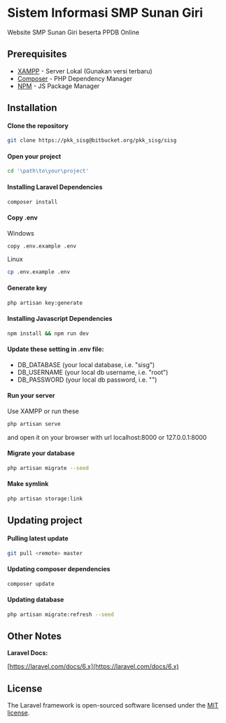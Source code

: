 # Sistem Informasi SMP Sunan Giri

Website SMP Sunan Giri beserta PPDB Online

## Prerequisites

* [XAMPP](https://www.apachefriends.org/download.html) - Server Lokal (Gunakan versi terbaru)
* [Composer](https://getcomposer.org/download/) - PHP Dependency Manager
* [NPM](https://nodejs.org/en/) - JS Package Manager

## Installation

#### Clone the repository

```bash
git clone https://pkk_sisg@bitbucket.org/pkk_sisg/sisg
```

#### Open your project

```bash
cd '\path\to\your\project'
```

#### Installing Laravel Dependencies

```bash
composer install
```

#### Copy .env

Windows
```bash
copy .env.example .env 
```
Linux
```bash
cp .env.example .env 
```

#### Generate key

```bash
php artisan key:generate
```

#### Installing Javascript Dependencies

```bash
npm install && npm run dev
```

#### Update these setting in .env file:

* DB_DATABASE (your local database, i.e. "sisg")
* DB_USERNAME (your local db username, i.e. "root")
* DB_PASSWORD (your local db password, i.e. "")

#### Run your server

Use XAMPP or run these

```bash
php artisan serve
```
and open it on your browser with url localhost:8000 or 127.0.0.1:8000

#### Migrate your database

```bash
php artisan migrate --seed
```

#### Make symlink

```bash
php artisan storage:link
```

## Updating project

#### Pulling latest update

```bash
git pull <remote> master
```

#### Updating composer dependencies

```bash
composer update
```

#### Updating database

```bash
php artisan migrate:refresh --seed
```

## Other Notes

**Laravel Docs:**

[https://laravel.com/docs/6.x](https://laravel.com/docs/6.x)

## License
The Laravel framework is open-sourced software licensed under the [MIT license](https://opensource.org/licenses/MIT).
